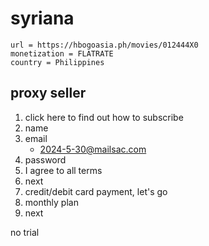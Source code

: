 # syriana

~~~
url = https://hbogoasia.ph/movies/012444X0
monetization = FLATRATE
country = Philippines
~~~

## proxy seller

1. click here to find out how to subscribe
2. name
3. email
   - 2024-5-30@mailsac.com
4. password
5. I agree to all terms
6. next
7. credit/debit card payment, let's go
8. monthly plan
9. next

no trial
